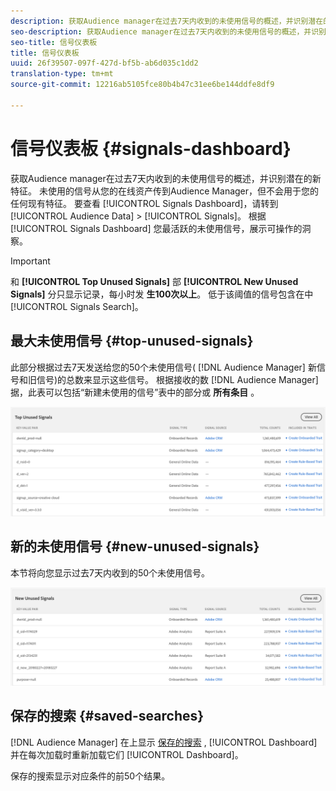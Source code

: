 ```yaml
---
description: 获取Audience manager在过去7天内收到的未使用信号的概述，并识别潜在的新特征。 未使用的信号从您的在线资产传到Audience Manager，但不会用于您的任何现有特征。 要查看信号控制板，请转到“受众数据”>“信号”。 信号控制板会根据最活跃的未使用信号为您显示切实可行的洞察。
seo-description: 获取Audience manager在过去7天内收到的未使用信号的概述，并识别潜在的新特征。 未使用的信号从您的在线资产传到Audience Manager，但不会用于您的任何现有特征。 要查看信号控制板，请转到“受众数据”>“信号”。 信号控制板会根据最活跃的未使用信号为您显示切实可行的洞察。
seo-title: 信号仪表板
title: 信号仪表板
uuid: 26f39507-097f-427d-bf5b-ab6d035c1dd2
translation-type: tm+mt
source-git-commit: 12216ab5105fce80b4b47c31ee6be144ddfe8df9

---
```



# 信号仪表板 {#signals-dashboard}

获取Audience manager在过去7天内收到的未使用信号的概述，并识别潜在的新特征。 未使用的信号从您的在线资产传到Audience Manager，但不会用于您的任何现有特征。 要查看 [!UICONTROL Signals Dashboard]，请转到 [!UICONTROL Audience Data] &gt; [!UICONTROL Signals]。 根据 [!UICONTROL Signals Dashboard] 您最活跃的未使用信号，展示可操作的洞察。

>[!IMPORTANT]
>
>和 **[!UICONTROL Top Unused Signals]** 部 **[!UICONTROL New Unused Signals]** 分只显示记录，每小时发 **生100次以上**。 低于该阈值的信号包含在中 [!UICONTROL Signals Search]。

## 最大未使用信号 {#top-unused-signals}

此部分根据过去7天发送给您的50个未使用信号( [!DNL Audience Manager] 新信号和旧信号)的总数来显示这些信号。 根据接收的数 [!DNL Audience Manager] 据，此表可以包括“新建未使用的信号”表中的部分或 **所有条目** 。

![](assets/signals-top-unused.png)

## 新的未使用信号 {#new-unused-signals}

本节将向您显示过去7天内收到的50个未使用信号。

![](assets/signals-new-unused.png)

## 保存的搜索 {#saved-searches}

[!DNL Audience Manager] 在上显示 [保存的搜索](../../features/data-explorer/data-explorer-signals-search/data-explorer-save-search.md) , [!UICONTROL Dashboard] 并在每次加载时重新加载它们 [!UICONTROL Dashboard]。

保存的搜索显示对应条件的前50个结果。